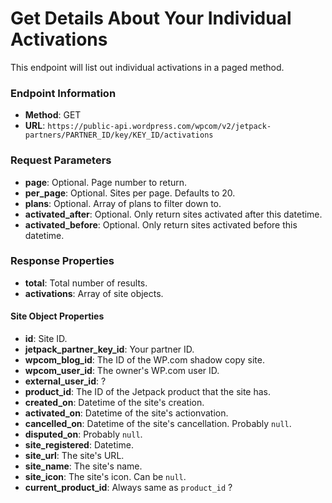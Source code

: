 # Get Details About Your Individual Activations

This endpoint will list out individual activations in a paged method.

### Endpoint Information

- __Method__: GET
- __URL__:    `https://public-api.wordpress.com/wpcom/v2/jetpack-partners/PARTNER_ID/key/KEY_ID/activations`

### Request Parameters

- __page__: Optional. Page number to return.
- __per_page__: Optional. Sites per page. Defaults to 20.
- __plans__: Optional. Array of plans to filter down to.
- __activated_after__: Optional. Only return sites activated after this datetime.
- __activated_before__: Optional. Only return sites activated before this datetime.

### Response Properties

- __total__: Total number of results.
- __activations__: Array of site objects.

#### Site Object Properties

- __id__: Site ID.
- __jetpack_partner_key_id__: Your partner ID.
- __wpcom_blog_id__: The ID of the WP.com shadow copy site.
- __wpcom_user_id__: The owner's WP.com user ID.
- __external_user_id__: ?
- __product_id__: The ID of the Jetpack product that the site has.
- __created_on__: Datetime of the site's creation.
- __activated_on__: Datetime of the site's actionvation.
- __cancelled_on__: Datetime of the site's cancellation. Probably `null`.
- __disputed_on__: Probably `null`.
- __site_registered__: Datetime.
- __site_url__: The site's URL.
- __site_name__: The site's name.
- __site_icon__: The site's icon. Can be `null`.
- __current_product_id__: Always same as `product_id` ?